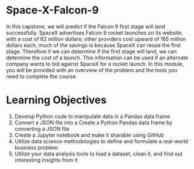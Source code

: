 # Space-X-Falcon-9

In this capstone, we will predict if the Falcon 9 first stage will land successfully. SpaceX advertises Falcon 9 rocket launches on its website, with a cost of 62 million dollars; other providers cost upward of 165 million dollars each, much of the savings is because SpaceX can reuse the first stage. Therefore if we can determine if the first stage will land, we can determine the cost of a launch. This information can be used if an alternate company wants to bid against SpaceX for a rocket launch. In this module, you will be provided with an overview of the problem and the tools you need to complete the course.

# Learning Objectives
1. Develop Python code to manipulate data in a Pandas data frame
2. Convert a JSON file into a Create a Python Pandas data frame by converting a JSON file
3. Create a Jupyter notebook and make it sharable using GitHub
4. Utilize data science methodologies to define and formulate a real-world business problem
5. Utilize your data analysis tools to load a dataset, clean it, and find out interesting insights from it
